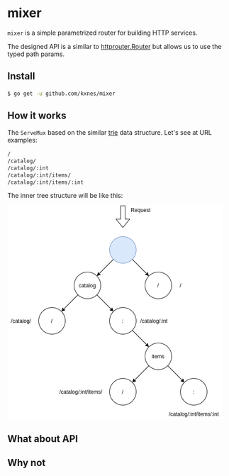 mixer
=====

`mixer` is a simple parametrized router for building HTTP services.

The designed API is a similar to [httprouter.Router](https://godoc.org/github.com/julienschmidt/httprouter#Router)
but allows us to use the typed path params.

Install
-------

```bash
$ go get -u github.com/kxnes/mixer
```

How it works
------------

The `ServeMux` based on the similar [trie](https://en.wikipedia.org/wiki/Trie) data structure.
Let's see at URL examples:

```
/
/catalog/
/catalog/:int
/catalog/:int/items/
/catalog/:int/items/:int
```

The inner tree structure will be like this:

![tree](tree.png)

What about API
--------------

Why not
-------

